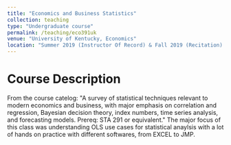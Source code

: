 ```yaml
---
title: "Economics and Business Statistics"
collection: teaching
type: "Undergraduate course"
permalink: /teaching/eco391uk
venue: "University of Kentucky, Economics"
location: "Summer 2019 (Instructor Of Record) & Fall 2019 (Recitation): Lexington, KY"
---
```



Course Description
======
From the course catelog: "A survey of statistical techniques relevant to modern economics and business, with major emphasis on correlation and regression, Bayesian decision theory, index numbers, time series analysis, and forecasting models. Prereq: STA 291 or equivalent."   The major focus of this class was understanding OLS use cases for statistical anaylsis with a lot of hands on practice with different softwares, from EXCEL to JMP. 



